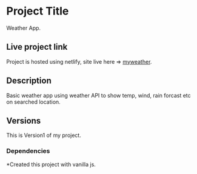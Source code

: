 # Project Title

Weather App.

## Live project link

Project is hosted using netlify, site live here => [myweather](https://myweather-rupeshg.netlify.app/).

## Description

Basic weather app using weather API to show temp, wind, rain forcast etc on searched location.

## Versions

This is Version1 of my project.

### Dependencies

\*Created this project with vanilla js.

